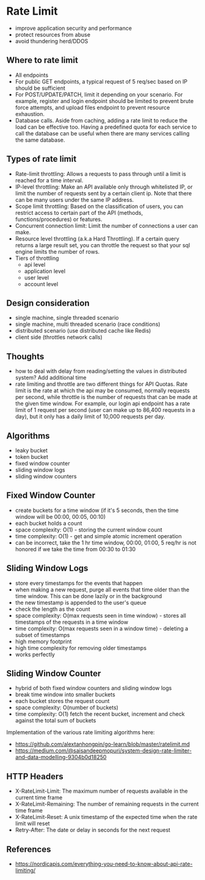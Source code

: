 
# Rate Limit 

- improve application security and performance
- protect resources from abuse
- avoid thundering herd/DDOS

## Where to rate limit

- All endpoints
- For public GET endpoints, a typical request of 5 req/sec based on IP should be sufficient
- For POST/UPDATE/PATCH, limit it depending on your scenario. For example, register and login endpoint should be limited to prevent brute force attempts, and upload files endpoint to prevent resource exhaustion. 
- Database calls. Aside from caching, adding a rate limit to reduce the load can be effective too. Having a predefined quota for each service to call the database can be useful when there are many services calling the same database.

## Types of rate limit

- Rate-limit throttling: Allows a requests to pass through until a limit is reached for a time interval. 
- IP-level throttling: Make an API available only through whitelisted IP, or limit the number of requests sent by a certain client ip. Note that there can be many users under the same IP address.
- Scope limit throttling: Based on the classification of users, you can restrict access to certain part of the API (methods, functions/procedures) or features.
- Concurrent connection limit: Limit the number of connections a user can make.
- Resource level throttling (a.k.a Hard Throttling). If a certain query returns a large result set, you can throttle the request so that your sql engine limits the number of rows.
- Tiers of throttling 
  - api level
  - application level
  - user level
  - account level

## Design consideration 

- single machine, single threaded scenario
- single machine, multi threaded scenario (race conditions)
- distributed scenario (use distributed cache like Redis)
- client side (throttles network calls)

## Thoughts

- how to deal with delay from reading/setting the values in distributed system? Add additional time
- rate limiting and throttle are two different things for API Quotas. Rate limit is the rate at which the api may be consumed, normally requests per second, while throttle is the number of requests that can be made at the given time window. For example, our login api endpoint has a rate limit of 1 request per second (user can make up to 86,400 requests in a day), but it only has a daily limit of 10,000 requests per day. 

## Algorithms

- leaky bucket
- token bucket
- fixed window counter
- sliding window logs
- sliding window counters

## Fixed Window Counter

- create buckets for a time window (if it's 5 seconds, then the time window will be 00:00, 00:05, 00:10)
- each bucket holds a count
- space complexity: O(1) - storing the current window count
- time complexity: O(1) - get and simple atomic increment operation
- can be incorrect, take the 1 hr time window, 00:00, 01:00, 5 req/hr is not honored if we take the time from 00:30 to 01:30

## Sliding Window Logs

- store every timestamps for the events that happen
- when making a new request, purge all events that time older than the time window. This can be done lazily or in the background
- the new timestamp is appended to the user's queue
- check the length as the count
- space complexity: O(max requests seen in time window) - stores all timestamps of the requests in a time window
- time complexity: O(max requests seen in a window time) - deleting a subset of timestamps
- high memory footprint
- high time complexity for removing older timestamps
- works perfectly

## Sliding Window Counter

- hybrid of both fixed window counters and sliding window logs
- break time window into smaller buckets
- each bucket stores the request count
- space complexity: O(number of buckets)
- time complexity: O(1) fetch the recent bucket, increment and check against the total sum of buckets

Implementation of the various rate limiting algorithms here:

- https://github.com/alextanhongpin/go-learn/blob/master/ratelimit.md
- https://medium.com/@saisandeepmopuri/system-design-rate-limiter-and-data-modelling-9304b0d18250

## HTTP Headers

- X-RateLimit-Limit: The maximum number of requests available in the current time frame
- X-RateLimit-Remaining: The number of remaining requests in the current time frame
- X-RateLimit-Reset: A unix timestamp of the expected time when the rate limit will reset
- Retry-After: The date or delay in seconds for the next request

## References

- https://nordicapis.com/everything-you-need-to-know-about-api-rate-limiting/
